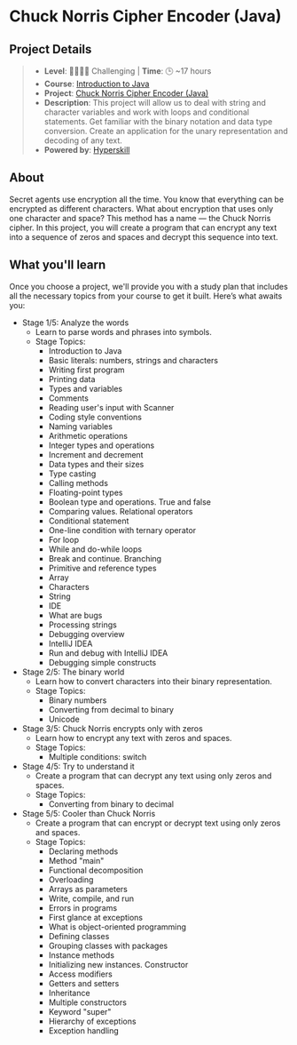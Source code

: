 # Chuck Norris Cipher Encoder (Java)

## Project Details
> - **Level**: 🌟🌟🌟🌟 Challenging | **Time**: 🕒 ~17 hours
> - **Course**: [Introduction to Java](https://hyperskill.org/courses/8-introduction-to-java)
> - **Project**: [Chuck Norris Cipher Encoder (Java)](https://hyperskill.org/projects/293?track=8)
> - **Description**: This project will allow us to deal with string and character variables and work with loops and 
    conditional statements. Get familiar with the binary notation and data type conversion. Create an application for 
    the unary representation and decoding of any text.
> - **Powered by**: [Hyperskill](https://hyperskill.org/)

## About
Secret agents use encryption all the time. You know that everything can be encrypted as different characters. What about 
encryption that uses only one character and space? This method has a name — the Chuck Norris cipher. In this project, you 
will create a program that can encrypt any text into a sequence of zeros and spaces and decrypt this sequence into text.

## What you'll learn
Once you choose a project, we'll provide you with a study plan that includes all the necessary topics from your course 
to get it built. Here’s what awaits you:

- Stage 1/5: Analyze the words
  - Learn to parse words and phrases into symbols.
  - Stage Topics:
    - Introduction to Java
    - Basic literals: numbers, strings and characters
    - Writing first program
    - Printing data
    - Types and variables
    - Comments
    - Reading user's input with Scanner
    - Coding style conventions
    - Naming variables
    - Arithmetic operations
    - Integer types and operations
    - Increment and decrement
    - Data types and their sizes
    - Type casting
    - Calling methods
    - Floating-point types
    - Boolean type and operations. True and false
    - Comparing values. Relational operators
    - Conditional statement
    - One-line condition with ternary operator
    - For loop
    - While and do-while loops
    - Break and continue. Branching
    - Primitive and reference types
    - Array
    - Characters
    - String
    - IDE
    - What are bugs
    - Processing strings
    - Debugging overview
    - IntelliJ IDEA
    - Run and debug with IntelliJ IDEA
    - Debugging simple constructs
- Stage 2/5: The binary world
  - Learn how to convert characters into their binary representation.
  - Stage Topics:
    - Binary numbers
    - Converting from decimal to binary
    - Unicode
- Stage 3/5: Chuck Norris encrypts only with zeros
  - Learn how to encrypt any text with zeros and spaces.
  - Stage Topics:
    - Multiple conditions: switch
- Stage 4/5: Try to understand it
  - Create a program that can decrypt any text using only zeros and spaces.
  - Stage Topics:
    - Converting from binary to decimal
- Stage 5/5: Cooler than Chuck Norris
  - Create a program that can encrypt or decrypt text using only zeros and spaces.
  - Stage Topics:
    - Declaring methods
    - Method "main"
    - Functional decomposition
    - Overloading
    - Arrays as parameters
    - Write, compile, and run
    - Errors in programs
    - First glance at exceptions
    - What is object-oriented programming
    - Defining classes
    - Grouping classes with packages
    - Instance methods
    - Initializing new instances. Constructor
    - Access modifiers
    - Getters and setters
    - Inheritance
    - Multiple constructors
    - Keyword "super"
    - Hierarchy of exceptions
    - Exception handling